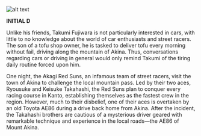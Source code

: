 ![alt text](https://cdn.myanimelist.net/images/anime/1384/127972.jpg)

**INITIAL D**

Unlike his friends, Takumi Fujiwara is not particularly interested in cars, with little to no knowledge about the world of car enthusiasts and street racers. The son of a tofu shop owner, he is tasked to deliver tofu every morning without fail, driving along the mountain of Akina. Thus, conversations regarding cars or driving in general would only remind Takumi of the tiring daily routine forced upon him.

One night, the Akagi Red Suns, an infamous team of street racers, visit the town of Akina to challenge the local mountain pass. Led by their two aces, Ryousuke and Keisuke Takahashi, the Red Suns plan to conquer every racing course in Kanto, establishing themselves as the fastest crew in the region. However, much to their disbelief, one of their aces is overtaken by an old Toyota AE86 during a drive back home from Akina. After the incident, the Takahashi brothers are cautious of a mysterious driver geared with remarkable technique and experience in the local roads—the AE86 of Mount Akina.

